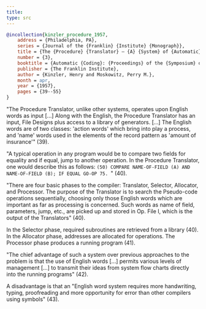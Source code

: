 ```yaml
---
title:
type: src
---
```


```bibtex
@incollection{kinzler_procedure_1957,
	address = {Philadelphia, PA},
	series = {Journal of the {Franklin} {Institute} {Monograph}},
	title = {The {Procedure} {Translator} — {A} {System} of {Automatic} {Programming}},
	number = {3},
	booktitle = {Automatic {Coding}: {Proceedings} of the {Symposium} on {Automatic} {Coding}, {January} 24-25, {Franklin} {Institute}, {Philadelphia}},
	publisher = {The Franklin Institute},
	author = {Kinzler, Henry and Moskowitz, Perry M.},
	month = apr,
	year = {1957},
	pages = {39--55}
}
```

"The Procedure Translator, unlike other systems, operates upon English words as input [...] Along with the English, the Procedure Translator has an input, File Designs plus access to a library of generators. [...] The English words are of two classes: 'action words' which bring into play a process, and 'name' words used in the elements of the record pattern as 'amount of insurance'" (39).

"A typical operation in any program would be to compare two fields for equality and if equal, jump to another operation. In the Procedure Translator, one would describe this as follows: `(50) COMPARE NAME-OF-FIELD (A) AND NAME-OF-FIELD (B); IF EQUAL GO-OP 75.
`" (40).

"There are four basic phases to the compiler: Translator, Selector, Allocator, and Processor. The purpose of the Translator is to search the Pseudo-code operations sequentially, choosing only those English words which are important as far as processing is concerned. Such words as name of field, parameters, jump, etc., are picked up and stored in Op. File I, which is the output of the Translators" (40).

In the Selector phase, required subroutines are retrieved from a library (40). In the Allocator phase, addresses are allocated for operations. The Processor phase produces a running program (41).

"The chief advantage of such a system over previous approaches to the problem is that the use of English words [...] permits various levels of management [...] to transmit their ideas from system flow charts directly into the running programs" (42).

A disadvantage is that an "English word system requires more handwriting, typing, proofreading and more opportunity for error than other compilers using symbols" (43).